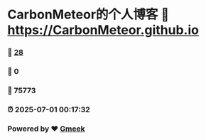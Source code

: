 # CarbonMeteor的个人博客 :link: https://CarbonMeteor.github.io 
### :page_facing_up: [28](https://CarbonMeteor.github.io/tag.html) 
### :speech_balloon: 0 
### :hibiscus: 75773 
### :alarm_clock: 2025-07-01 00:17:32 
### Powered by :heart: [Gmeek](https://github.com/Meekdai/Gmeek)
